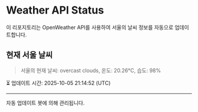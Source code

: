 
# Weather API Status

이 리포지토리는 OpenWeather API를 사용하여 서울의 날씨 정보를 자동으로 업데이트합니다.

## 현재 서울 날씨
> 서울의 현재 날씨: overcast clouds, 온도: 20.26°C, 습도: 98%

⏳ 업데이트 시간: 2025-10-05 21:14:52 (UTC)

---
자동 업데이트 봇에 의해 관리됩니다.
